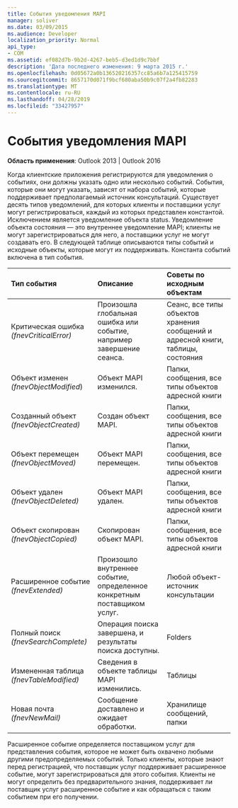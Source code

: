```yaml
---
title: События уведомления MAPI
manager: soliver
ms.date: 03/09/2015
ms.audience: Developer
localization_priority: Normal
api_type:
- COM
ms.assetid: ef082d7b-9b2d-4267-beb5-d3ed1d9c7bbf
description: 'Дата последнего изменения: 9 марта 2015 г.'
ms.openlocfilehash: 0d05672a0b136520216357cc85a6b7a125415759
ms.sourcegitcommit: 8657170d071f9bcf680aba50b9c07f2a4fb82283
ms.translationtype: MT
ms.contentlocale: ru-RU
ms.lasthandoff: 04/28/2019
ms.locfileid: "33427957"
---
```

# <a name="mapi-notification-events"></a>События уведомления MAPI

  
  
**Область применения**: Outlook 2013 | Outlook 2016 
  
Когда клиентские приложения регистрируются для уведомления о событиях, они должны указать одно или несколько событий. События, которые они могут указать, зависят от набора событий, которые поддерживает предполагаемый источник консультаций. Существует десять типов уведомлений, для которых клиенты и поставщики услуг могут регистрироваться, каждый из которых представлен константой. Исключением является уведомление объекта status. Уведомление объекта состояния — это внутреннее уведомление MAPI; клиенты не могут зарегистрироваться для него, а поставщики услуг не могут создавать его. В следующей таблице описываются типы событий и исходные объекты, которые могут их поддерживать. Константа событий включена в тип события.
  
|**Тип события**|**Описание**|**Советы по исходным объектам**|
|:-----|:-----|:-----|
|Критическая ошибка _(fnevCriticalError)_  <br/> |Произошла глобальная ошибка или событие, например завершение сеанса.  <br/> |Сеанс, все типы объектов хранения сообщений и адресной книги, таблицы, состояния  <br/> |
|Объект изменен _(fnevObjectModified_)  <br/> |Объект MAPI изменился.  <br/> |Папки, сообщения, все типы объектов адресной книги  <br/> |
|Созданный объект _(fnevObjectCreated)_  <br/> |Создан объект MAPI.  <br/> |Папки, сообщения, все типы объектов адресной книги  <br/> |
|Объект перемещен _(fnevObjectMoved)_  <br/> |Объект MAPI перемещен.  <br/> |Папки, сообщения, все типы объектов адресной книги  <br/> |
|Объект удален _(fnevObjectDeleted)_  <br/> |Объект MAPI удален.  <br/> |Папки, сообщения, все типы объектов адресной книги  <br/> |
|Объект скопирован _(fnevObjectCopied)_  <br/> |Скопирован объект MAPI.  <br/> |Папки, сообщения, все типы объектов адресной книги  <br/> |
|Расширенное событие _(fnevExtended)_  <br/> |Произошло внутреннее событие, определенное конкретным поставщиком услуг.  <br/> |Любой объект- источник консультации  <br/> |
|Полный поиск _(fnevSearchComplete)_  <br/> |Операция поиска завершена, и результаты поиска доступны.  <br/> |Folders  <br/> |
|Измененная таблица _(fnevTableModified)_  <br/> |Сведения в объекте таблицы MAPI изменились.  <br/> |Таблицы  <br/> |
|Новая почта _(fnevNewMail)_  <br/> |Сообщение доставлено и ожидает обработки.  <br/> |Хранилище сообщений, папки  <br/> |
   
Расширенное событие определяется поставщиком услуг для представления события, которое не может быть охвачено любыми другими предопределяемых событий. Только клиенты, которые знают перед регистрацией, что поставщик услуг поддерживает расширенное событие, могут зарегистрироваться для этого события. Клиенты не могут определить без предварительного знания, поддерживает ли поставщик услуг расширенное событие и как обращаться с таким событием при его получении.
  

